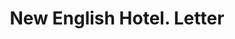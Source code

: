 ---
doi: 10.7916/D8669R7M
date_other: '1910'
date_other_textual: 1910-1919
form: correspondence
genre:
- Letters (correspondence)
name:
- New English Hotel
object_in_context_url: https://biggert.cul.columbia.edu/items/view/ave_biggert_00290
subject_hierarchical_geographic:
- Indianapolis, Indiana, United States
subject_name:
- New English Hotel
title: New English Hotel. Letter
sort_title: New English Hotel. Letter
call_number: ave_biggert_00290
coordinates:
- 39.791,-86.148
pid: ave_biggert_00290
identifiers: ave_biggert_00290
thumbnail: https://derivativo-2.library.columbia.edu/iiif/2/ldpd:344206/full/!256,256/0/native.jpg
permalink: "/biggert/ave_biggert_00290/"
layout: iiif-image-page
---